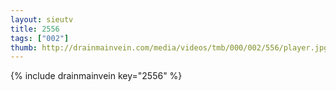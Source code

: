 ```yaml
--- 
layout: sieutv
title: 2556
tags: ["002"]
thumb: http://drainmainvein.com/media/videos/tmb/000/002/556/player.jpg
---
```

{% include drainmainvein key="2556" %} 
